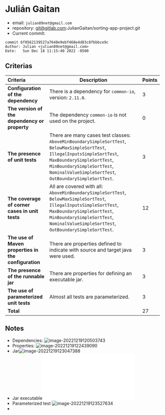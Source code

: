 # Julián Gaitan 

* email: `julian89net@gmail.com`
* repository: git@gitlab.com:JulianGaitan/sorting-app-project.git
* Current commit:
```shell
commit 6f0562139527a7648e9ebf468e4d83c8fbbbce9c
Author: Julian <julian89net@gmail.com>
Date:   Sun Dec 18 11:15:40 2022 -0500
```

## Criterias
| Criteria                                             | Description                                                  | Points |
| :--------------------------------------------------- | ------------------------------------------------------------ | ------ |
| **Configuration of the dependency**                  | There is a dependency for `common-io`, version: `2.11.0`.    | 3      |
| **The version of the dependency or property**        | The dependency `common-io` is not used on the project.       | 0      |
| **The presence of unit tests**                       | There are many cases test classes: `AboveMinBoundarySimpleSortTest`, `BelowMaxSimpleSortTest`, `IllegalInputsSimpleSortTest`, `MaxBoundarySimpleSortTest`, `MinBoundarySimpleSortTest`, `NominalValueSimpleSortTest`, `OutBoundarySimpleSortTest`. | 3      |
| **The coverage of corner cases in unit tests**       | All are covered with all: `AboveMinBoundarySimpleSortTest`, `BelowMaxSimpleSortTest`, `IllegalInputsSimpleSortTest`, `MaxBoundarySimpleSortTest`, `MinBoundarySimpleSortTest`, `NominalValueSimpleSortTest`, `OutBoundarySimpleSortTest`. | 12     |
| **The use of Maven properties in the configuration** | There are properties defined to indicate with source and target java were used. | 3      |
| **The presence of the runnable jar**                 | There are properties for defining an executable jar.         | 3      |
| **The use of parameterized unit tests**              | Almost all tests are parameterized.                          | 3      |
| **Total**                                            |                                                              | 27     |

## Notes

* Dependencies: ![image-20221219120503743](/home/juancardona/Workbench/java-deep-epam-2022-23/images/image-20221219120503743.png)
* Properties: ![image-20221219122439090](/home/juancardona/Workbench/java-deep-epam-2022-23/images/image-20221219122439090.png)
* Jar![image-20221219123047388](/home/juancardona/Workbench/java-deep-epam-2022-23/images/image-20221219123047388.png) 
* Jar executable![image-20221219123328547](/home/juancardona/Workbench/java-deep-epam-2022-23/images/README.md)
* Parameterized test ![image-20221219123527634](/home/juancardona/Workbench/java-deep-epam-2022-23/images/image-20221219123527634.png)
* 

